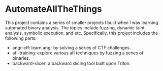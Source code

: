 # AutomateAllTheThings

This project contains a series of smaller projects I built when I was learning automated binary analysis. The topics include fuzzing, dynamic taint analysis, symbolic execution, and etc. Specifically, this project includes the following parts:

- angr-ctf: learn angr by solving a series of CTF challenges.
- afl-training: explore various afl techniques by fuzzing a series of binaries.
- backward-slicer: a backward slicing tool built upon Triton.
